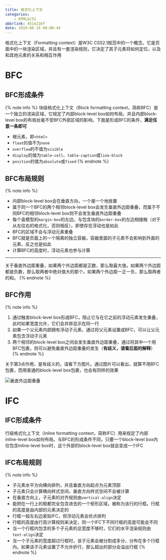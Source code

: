 ```yaml
---
title: 格式化上下文
categories:
    - HTML&CSS
abbrlink: 451e216f
date: 2019-06-16 00:00:44
---
```


格式化上下文（Formatting context）是W3C CSS2.1规范中的一个概念。它是页面中的一块渲染区域，并且有一套渲染规则，它决定了其子元素将如何定位，以及和其他元素的关系和相互作用

# BFC

## BFC形成条件

{% note info %}
块级格式化上下文（Block formatting context，简称BFC）是一个独立的渲染区域，它规定了内部block-level box如何布局，并且内部block-level box的布局丝毫不受BFC外部区域的影响。下面是形成BFC的条件，**满足任意一条即可**
- 根元素，即`<html>`
- `float`的值不为`none`
- `overflow`的不值为`visible`
- `display`的值为`table-cell`、`table-caption`或`line-block`
- `position`的值为`absolute`或`fixed`
{% endnote %}

## BFC布局规则

{% note info %}
- 内部block-level box会在垂直方向，一个接一个地放置
- 属于同一个BFC的两个相邻block-level box会发生垂直外边距重叠，而属于不同BFC的相邻block-level box则不会发生垂直外边距重叠
- 每个盒模型的`margin-box`的左边，与包含块的`border-box`的左边相接触（对于从左往右的格式化，否则相反）。即使存在浮动也是如此
- BFC的区域不会与浮动元素重叠
- BFC就是页面上的一个隔离的独立容器，容器里面的子元素不会影响到外面的元素，反之也是如此
- 计算BFC的高度时，浮动元素也参与计算

---
关于垂直外边距重叠，如果两个外边距都是正数，那么取最大值。如果两个外边距都是负数，那么取两者中绝对值大的那个。如果两个外边距一正一负，那么取两者的和。
{% endnote %}

## BFC作用

{% note info %}
1. 通过触发block-level box形成BFC，阻止它与在它之前的浮动元素发生重叠，此时如果宽度允许，它们会并排显示在同一行
2. 如果一个父元素内部拥有浮动子元素，通过将父元素设置成BFC，可以让父元素包含浮动子元素
3. 两个相邻的block-level box之间会发生垂直外边距重叠，通过将其中一个用BFC包裹，则可以避免垂直外边距重叠的发生（**有歧义，请看后面的解释**）
{% endnote %}

关于第3点作用，是有歧义的，请看下方图片。通过图片可以看出，就算不用BFC包裹，而用普通的block-level box包裹，也会有同样的效果

![垂直外边距重叠](https://blog-images-1258719270.cos.ap-shanghai.myqcloud.com/HTML%26CSS/%E6%A0%BC%E5%BC%8F%E5%8C%96%E4%B8%8A%E4%B8%8B%E6%96%87/%E5%9E%82%E7%9B%B4%E5%A4%96%E8%BE%B9%E8%B7%9D%E9%87%8D%E5%8F%A0.png)

# IFC

## IFC形成条件

行级格式化上下文（Inline formatting context，简称IFC）用来规定了内部inline-level box如何布局。与BFC的形成条件不同，只要一个block-level box内仅包含inline-level box时，这个外部的block-level box就会变成一个IFC

## IFC布局规则

{% note info %}
- 子元素水平方向横向排列，并且垂直方向起点为元素顶部
- 子元素只会计算横向样式空间，垂直方向样式空间不会被计算
- 在垂直方向上，子元素的对齐规则由`vertical-align`决定
- 能把在一行上的框都完全包含进去的一个矩形区域，被称为该行的行框。行框的高度是由内部的元素决定的
- 行框一般左右边紧贴IFC，但浮动元素会优点排列
- 行框的高度由行高计算规则来决定，同一个IFC下不同行框的高度可能会不同
- 当一个行框内包含的多个子元素的总宽度不够时，它们的水平渲染规则由`text-align`决定
- 当一个子元素的宽度超过行框时，该子元素会被分割成多分，分布在多个行框内。如果该子元素设置了不允许折行，那么超出的部分会溢出行框
{% endnote %}

